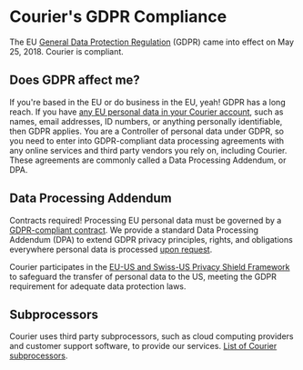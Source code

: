 # Courier's GDPR Compliance

The EU [General Data Protection Regulation](https://en.wikipedia.org/wiki/General_Data_Protection_Regulation) (GDPR) came into effect on May 25, 2018. Courier is compliant.

## Does GDPR affect me?

If you're based in the EU or do business in the EU, yeah! GDPR has a long reach. If you have [any EU personal data in your Courier account](https://ico.org.uk/for-organisations/guide-to-the-general-data-protection-regulation-gdpr/key-definitions/), such as names, email addresses, ID numbers, or anything personally identifiable, then GDPR applies. You are a Controller of personal data under GDPR, so you need to enter into GDPR-compliant data processing agreements with any online services and third party vendors you rely on, including Courier. These agreements are commonly called a Data Processing Addendum, or DPA.

## Data Processing Addendum

Contracts required! Processing EU personal data must be governed by a [GDPR-compliant contract](https://gdpr-info.eu/art-28-gdpr/). We provide a standard Data Processing Addendum (DPA) to extend GDPR privacy principles, rights, and obligations everywhere personal data is processed [upon request](mailto:support@trycourier.com).

Courier participates in the [EU-US and Swiss-US Privacy Shield Framework](privacy-shield.md) to safeguard the transfer of personal data to the US, meeting the GDPR requirement for adequate data protection laws.

## Subprocessors

Courier uses third party subprocessors, such as cloud computing providers and customer support software, to provide our services. [List of Courier subprocessors](subprocessors.md).
